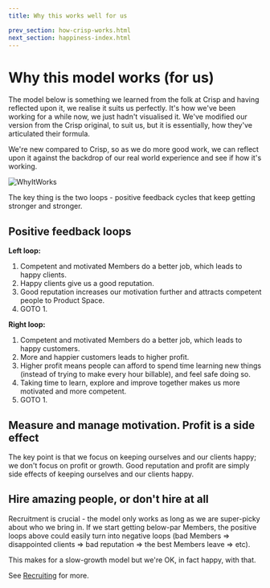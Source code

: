 ```yaml
---
title: Why this works well for us

prev_section: how-crisp-works.html
next_section: happiness-index.html
---
```


Why this model works (for us)
=============================

The model below is something we learned from the folk at Crisp and having reflected upon it, we realise it suits us perfectly. It's how we've been working for a while now, we just hadn't visualised it. We've modified our version from the Crisp original, to suit us, but it is essentially, how they've articulated their formula. 

We're new compared to Crisp, so as we do more good work, we can reflect upon it against the backdrop of our real world experience and see if how it's working. 

![WhyItWorks](../assets/WhyItWorks.png "WhyItWorks")

The key thing is the two loops - positive feedback cycles that keep getting stronger and stronger.

Positive feedback loops
-----------------------

**Left loop:**

1. Competent and motivated Members do a better job, which leads to happy clients.
2. Happy clients give us a good reputation.
3. Good reputation increases our motivation further and attracts competent people to Product Space.
4. GOTO 1.

**Right loop:**

1. Competent and motivated Members do a better job, which leads to happy customers.
2. More and happier customers leads to higher profit.
3. Higher profit means people can afford to spend time learning new things (instead of trying to make every hour billable), and feel safe doing so.
4. Taking time to learn, explore and improve together makes us more motivated and more competent.
5. GOTO 1.

Measure and manage motivation. Profit is a side effect
------------------------------------------------------------

The key point is that we focus on keeping ourselves and our clients happy; we don't focus on profit or growth. Good reputation and profit are simply side effects of keeping ourselves and our clients happy.

Hire amazing people, or don't hire at all
-----------------------------------------

Recruitment is crucial - the model only works as long as we are super-picky about who we bring in. If we start getting below-par Members, the positive loops above could easily turn into negative loops (bad Members =&gt; disappointed clients =&gt; bad reputation =&gt; the best Members leave =&gt; etc).

This makes for a slow-growth model but we're OK, in fact happy, with that. 

See [Recruiting](recruiting.html) for more.
